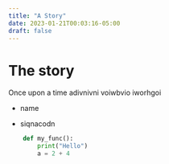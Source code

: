 ```yaml
---
title: "A Story"
date: 2023-01-21T00:03:16-05:00
draft: false
---
```


# The story

Once upon a time adivnivni voiwbvio iworhgoi

* name

* siqnacodn


```python
    def my_func():
        print("Hello")
        a = 2 + 4
        
```

